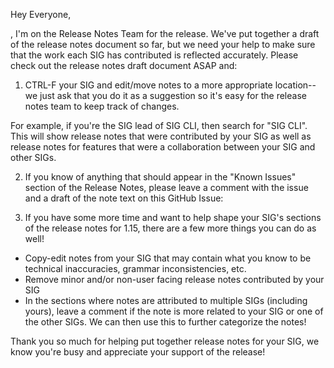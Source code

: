 Hey Everyone,

<Brief intro>, I'm on the Release Notes Team for the <RELEASE NUMBER> release.
We've put together a draft of the release notes document so far, but we need
your help to make sure that the work each SIG has contributed is reflected accurately.
Please check out the release notes draft document <LAZY LINK> ASAP and:

1. CTRL-F your SIG and edit/move notes to a more appropriate location--we just
ask that you do it as a suggestion so it's easy for the release notes team to
keep track of changes.

For example, if you're the SIG lead of SIG CLI, then search for "SIG CLI". This
will show release notes that were contributed by your SIG as well as release
notes for features that were a collaboration between your SIG and other SIGs.

2. If you know of anything that should appear in the "Known Issues" section of
the Release Notes, please leave a comment with the issue and a draft of the note
text on this GitHub Issue: [<LINK TO GITHUB ISSUE>](known-issue-bucket.md)


3. If you have some more time and want to help shape your SIG's sections of the
release notes for 1.15, there are a few more things you can do as well!
- Copy-edit notes from your SIG that may contain what you know to be technical
inaccuracies, grammar inconsistencies, etc.
- Remove minor and/or non-user facing release notes contributed by your SIG
- In the sections where notes are attributed to multiple SIGs (including yours),
leave a comment if the note is more related to your SIG or one of the other SIGs.
We can then use this to further categorize the notes!


Thank you so much for helping put together release notes for your SIG, we know
you're busy and appreciate your support of the <RELEASE NUMBER> release!
